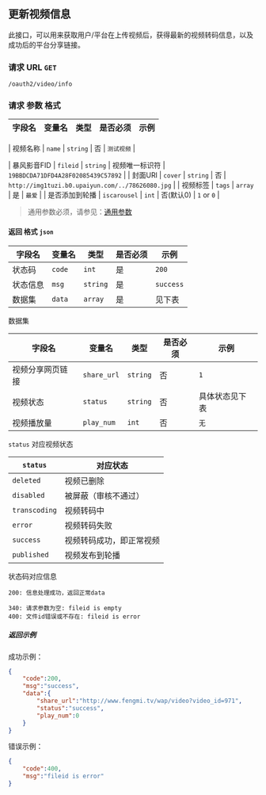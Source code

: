 ## 更新视频信息

此接口，可以用来获取用户/平台在上传视频后，获得最新的视频转码信息，以及成功后的平台分享链接。

### 请求 URL `GET`

```
/oauth2/video/info
```

### 请求 参数 格式

| 字段名      | 变量名          | 类型         | 是否必须   | 示例                                       |
| -------- | ------------ | ---------- | ------ | ------------------------------------ |

| 视频名称     | `name`       | `string`   | 否      | `测试视频`       |

| 暴风影音FID | `fileid`        | `string`   | 视频唯一标识符   | `19BBDCDA71DFD4A28F02085439C57892` |
| 封面URl    | `cover`      | `string`   | 否      | `http://img1tuzi.b0.upaiyun.com/../78626080.jpg` |
| 视频标签     | `tags`       | `array`    | 是      | `最爱`                                     |
| 是否添加到轮播  | `iscarousel` | `int`      | 否(默认0) | `1` or `0`           |



> 通用参数必须，请参见：[通用参数](must.md)

#### 返回 格式 `json`

| 字段名 | 变量名 | 类型 | 是否必须 | 示例 |
| ---- | ------ | -------- | ---- | --------- |
| 状态码 | `code` | `int` | 是 | `200` |
| 状态信息 | `msg` | `string` | 是 | `success` |
| 数据集 | `data` | `array` | 是 | 见下表 |

数据集

| 字段名 | 变量名 | 类型 | 是否必须 | 示例 |
| ----- | -------- | -------- | ---- | ----------------- |
| 视频分享网页链接 | `share_url` | `string` | 否 | `1` |
| 视频状态 | `status` | `string` | 否 | 具体状态见下表 |
| 视频播放量 | `play_num` | `int` | 否 | `无` |

`status` 对应视频状态

| `status` | 对应状态 |
| ----- | -------- |
| `deleted` | 视频已删除 |
| `disabled` | 被屏蔽（审核不通过） |
| `transcoding` | 视频转码中 |
| `error` | 视频转码失败 |
| `success` | 视频转码成功，即正常视频 |
| `published` | 视频发布到轮播 |

状态码对应信息

```
200: 信息处理成功，返回正常data

340: 请求参数为空: fileid is empty
400: 文件id错误或不存在: fileid is error
```

##### 返回示例

成功示例：

```json
{
    "code":200,
    "msg":"success",
    "data":{
        "share_url":"http://www.fengmi.tv/wap/video?video_id=971",
        "status":"success",
        "play_num":0
    }
}
```

错误示例：

```json
{
    "code":400,
    "msg":"fileid is error"
}
```